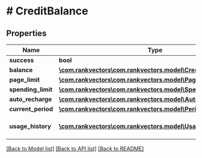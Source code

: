# # CreditBalance

## Properties

Name | Type | Description | Notes
------------ | ------------- | ------------- | -------------
**success** | **bool** |  |
**balance** | [**\com.rankvectors\com.rankvectors.model\CreditBalanceInfo**](CreditBalanceInfo.md) |  |
**page_limit** | [**\com.rankvectors\com.rankvectors.model\PageLimitStatus**](PageLimitStatus.md) |  |
**spending_limit** | [**\com.rankvectors\com.rankvectors.model\SpendingLimitStatus**](SpendingLimitStatus.md) |  |
**auto_recharge** | [**\com.rankvectors\com.rankvectors.model\AutoRechargeSettings**](AutoRechargeSettings.md) |  |
**current_period** | [**\com.rankvectors\com.rankvectors.model\PeriodCharges**](PeriodCharges.md) |  |
**usage_history** | [**\com.rankvectors\com.rankvectors.model\UsageHistoryItem[]**](UsageHistoryItem.md) | Usage history (if requested) | [optional]

[[Back to Model list]](../../README.md#models) [[Back to API list]](../../README.md#endpoints) [[Back to README]](../../README.md)
